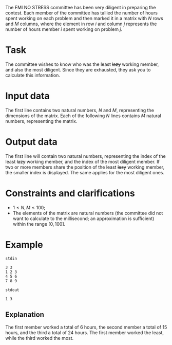 The FMI NO STRESS committee has been very diligent in preparing the contest. Each member of the committee has tallied the number of hours spent working on each problem and then marked it in a matrix with $N$ rows and $M$ columns, where the element in row $i$ and column $j$ represents the number of hours member $i$ spent working on problem $j$.

# Task

The committee wishes to know who was the least ~~lazy~~ working member, and also the most diligent. Since they are exhausted, they ask you to calculate this information.

# Input data

The first line contains two natural numbers, $N$ and $M$, representing the dimensions of the matrix. Each of the following $N$ lines contains $M$ natural numbers, representing the matrix.

# Output data

The first line will contain two natural numbers, representing the index of the least ~~lazy~~ working member, and the index of the most diligent member. If two or more members share the position of the least ~~lazy~~ working member, the smaller index is displayed. The same applies for the most diligent ones.

# Constraints and clarifications

* $1 \leq N, M \leq 100$;
* The elements of the matrix are natural numbers (the committee did not want to calculate to the millisecond; an approximation is sufficient) within the range $[0, 100]$.

# Example

`stdin`
```
3 3
1 2 3
4 5 6
7 8 9
```

`stdout`
```
1 3
```

## Explanation

The first member worked a total of $6$ hours, the second member a total of $15$ hours, and the third a total of $24$ hours. The first member worked the least, while the third worked the most.